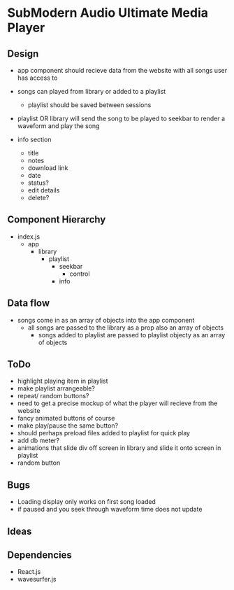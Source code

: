 # SubModern Audio Ultimate Media Player

## Design
- app component should recieve data from the website with all songs user has access to
- songs can played from library or added to a playlist
    - playlist should be saved between sessions

- playlist OR library will send the song to be played to seekbar to render a waveform and play the song
- info section
    - title
    - notes
    - download link
    - date
    - status?
    - edit details
    - delete?


## Component Hierarchy
- index.js
    - app
        - library
            - playlist
                - seekbar
                    - control
                - info

## Data flow
- songs come in as an array of objects into the app component
    - all songs are passed to the library as a prop also an array of objects
        - songs added to playlist are passed to playlist objecty as an array of objects

## ToDo
- highlight playing item in playlist
- make playlist arrangeable?
- repeat/ random buttons?
- need to get a precise mockup of what the player will recieve from the website
- fancy animated buttons of course
- make play/pause the same button?
- should perhaps preload files added to playlist for quick play
- add db meter?
- animations that slide div off screen in library and slide it onto screen in playlist
- random button



## Bugs
- Loading display only works on first song loaded
- if paused and you seek through waveform time does not update


## Ideas 


## Dependencies
- React.js
- wavesurfer.js
